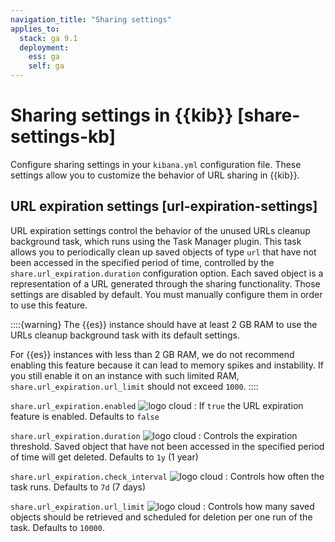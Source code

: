 ```yaml
---
navigation_title: "Sharing settings"
applies_to:
  stack: ga 9.1
  deployment:
    ess: ga
    self: ga
---
```


# Sharing settings in {{kib}} [share-settings-kb]

Configure sharing settings in your `kibana.yml` configuration file.
These settings allow you to customize the behavior of URL sharing in {{kib}}.

## URL expiration settings [url-expiration-settings]

URL expiration settings control the behavior of the unused URLs cleanup background task, which runs using the Task Manager plugin. This task allows you to periodically clean up saved objects of type `url` that have not been accessed in the specified period of time, controlled by the `share.url_expiration.duration` configuration option. Each saved object is a representation of a URL generated through the sharing functionality. Those settings are disabled by default. You must manually configure them in order to use this feature.

::::{warning}
The {{es}} instance should have at least 2 GB RAM to use the URLs cleanup background task with its default settings.

For {{es}} instances with less than 2 GB RAM, we do not recommend enabling this feature because it can lead to memory spikes and instability. If you still enable it on an instance with such limited RAM, `share.url_expiration.url_limit` should not exceed `1000`.
::::

`share.url_expiration.enabled` ![logo cloud](https://doc-icons.s3.us-east-2.amazonaws.com/logo_cloud.svg "Supported on {{ech}}")
:   If `true` the URL expiration feature is enabled. Defaults to `false`

`share.url_expiration.duration` ![logo cloud](https://doc-icons.s3.us-east-2.amazonaws.com/logo_cloud.svg "Supported on {{ech}}")
:   Controls the expiration threshold. Saved object that have not been accessed in the specified period of time will get deleted. Defaults to `1y` (1 year)

`share.url_expiration.check_interval` ![logo cloud](https://doc-icons.s3.us-east-2.amazonaws.com/logo_cloud.svg "Supported on {{ech}}")
:   Controls how often the task runs. Defaults to `7d` (7 days)

`share.url_expiration.url_limit` ![logo cloud](https://doc-icons.s3.us-east-2.amazonaws.com/logo_cloud.svg "Supported on {{ech}}")
:   Controls how many saved objects should be retrieved and scheduled for deletion per one run of the task. Defaults to `10000`.
